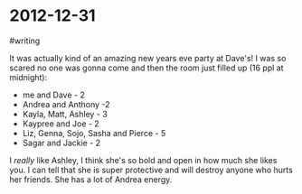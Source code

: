 # 2012-12-31
#writing

It was actually kind of an amazing new years eve party at Dave's! I was so scared no one was gonna come and then the room just filled up (16 ppl at midnight):
* me and Dave - 2
* Andrea and Anthony -2 
* Kayla, Matt, Ashley - 3
* Kaypree and Joe - 2
* Liz, Genna, Sojo, Sasha and Pierce - 5
* Sagar and Jackie - 2

I *really* like Ashley, I think she's so bold and open in how much she likes you. I can tell that she is super protective and will destroy anyone who hurts her friends. She has a lot of Andrea energy. 